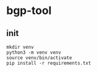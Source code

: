 # bgp-tool

## init

```
mkdir venv
python3 -m venv venv
source venv/bin/activate
pip install -r requirements.txt
```
